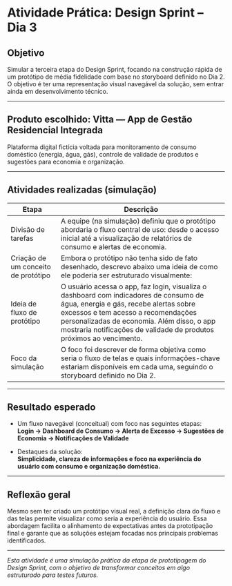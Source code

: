 # Atividade Prática: Design Sprint – Dia 3

## Objetivo  
Simular a terceira etapa do Design Sprint, focando na construção rápida de um protótipo de média fidelidade com base no storyboard definido no Dia 2. O objetivo é ter uma representação visual navegável da solução, sem entrar ainda em desenvolvimento técnico.

---

## Produto escolhido: Vitta — App de Gestão Residencial Integrada  

Plataforma digital fictícia voltada para monitoramento de consumo doméstico (energia, água, gás), controle de validade de produtos e sugestões para economia e organização.

---

## Atividades realizadas (simulação)  

| Etapa | Descrição |
|---|---|
| Divisão de tarefas | A equipe (na simulação) definiu que o protótipo abordaria o fluxo central de uso: desde o acesso inicial até a visualização de relatórios de consumo e alertas de economia. |
| Criação de um conceito de protótipo | Embora o protótipo não tenha sido de fato desenhado, descrevo abaixo uma ideia de como ele poderia ser estruturado visualmente: |
| Ideia de fluxo de protótipo | O usuário acessa o app, faz login, visualiza o dashboard com indicadores de consumo de água, energia e gás, recebe alertas sobre excessos e tem acesso a recomendações personalizadas de economia. Além disso, o app mostraria notificações de validade de produtos próximos ao vencimento. |
| Foco da simulação | O foco foi descrever de forma objetiva como seria o fluxo de telas e quais informações-chave estariam disponíveis em cada uma, seguindo o storyboard definido no Dia 2. |

---

## Resultado esperado  

- Um fluxo navegável (conceitual) com foco nas seguintes etapas:  
  **Login → Dashboard de Consumo → Alerta de Excesso → Sugestões de Economia → Notificações de Validade**

- Destaques da solução:  
  **Simplicidade, clareza de informações e foco na experiência do usuário com consumo e organização doméstica.**

---

## Reflexão geral  

Mesmo sem ter criado um protótipo visual real, a definição clara do fluxo e das telas permite visualizar como seria a experiência do usuário. Essa abordagem facilita o alinhamento de expectativas antes da prototipação final e garante que as soluções estejam focadas nos principais problemas identificados.

---

*Esta atividade é uma simulação prática da etapa de prototipagem do Design Sprint, com o objetivo de transformar conceitos em algo estruturado para testes futuros.*  
